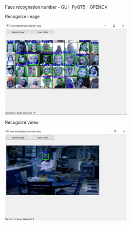 Face recognation number  - GUI- PyQT5 - OPENCV

Recognize image

<img src="https://github.com/proteus21/COMPUTER-VISION/blob/main/7_Face_recognation_number/Source/Face_image.JPG?raw=true" width="400" height ="300">

Recognize video

<img src="https://github.com/proteus21/COMPUTER-VISION/blob/main/7_Face_recognation_number/Source/Face%20_video.JPG?raw=true" width="400" height ="300">
